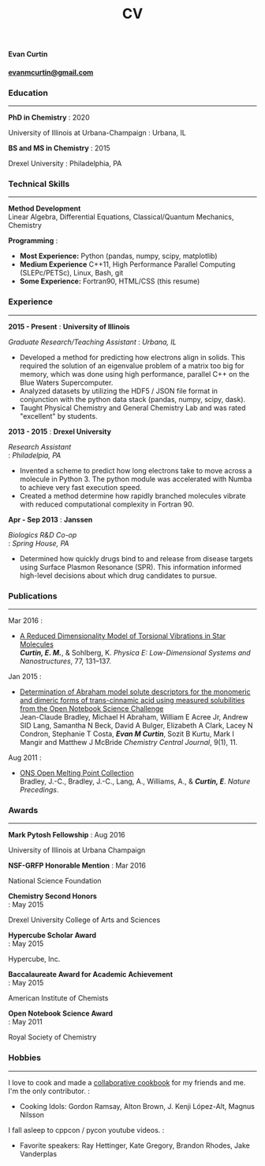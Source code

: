 ﻿---
layout: page
title: CV
---


#### Evan Curtin
#### evanmcurtin@gmail.com

### Education
--------------------------------------------------------------------------------
**PhD in Chemistry**
: 2020

University of Illinois at Urbana-Champaign
: Urbana, IL

**BS and MS in Chemistry**
: 2015

Drexel University
: Philadelphia, PA


### Technical Skills
--------------------------------------------------------------------------------

**Method Development**  
Linear Algebra, Differential Equations, Classical/Quantum Mechanics, Chemistry

**Programming**
:  

- **Most Experience:** Python (pandas, numpy, scipy, matplotlib)
- **Medium Experience** C++11, High Performance Parallel Computing
(SLEPc/PETSc), Linux, Bash, git
- **Some Experience:** Fortran90, HTML/CSS (this resume)


### Experience
--------------------------------------------------------------------------------

**2015 - Present**
: **University of Illinois**

*Graduate Research/Teaching Assistant*
: *Urbana, IL*

- Developed a method for predicting how electrons align in solids. This
required the solution of an eigenvalue problem of a matrix too big for memory,
 which was done using high performance, parallel C++ on the
Blue Waters Supercomputer.
- Analyzed datasets by utilizing the HDF5 / JSON file format in conjunction with
the python data stack (pandas, numpy, scipy, dask).    
- Taught Physical Chemistry and General Chemistry Lab and was
rated "excellent" by students.

**2013 - 2015**
: **Drexel University**  

*Research Assistant*   
: *Philadelpia, PA*

- Invented a scheme to predict how long electrons take to move
across a molecule in Python 3. The python module was accelerated with Numba to
achieve very fast execution speed.
- Created a method determine how rapidly branched molecules vibrate with reduced
computational complexity in Fortran 90.


**Apr - Sep 2013**
: **Janssen**  

*Biologics R&D Co-op*   
: *Spring House, PA*

- Determined how quickly drugs bind to and release from disease targets using
Surface Plasmon Resonance (SPR). This information informed high-level decisions
about which drug candidates to pursue.

<!--
**Apr - Sep 2012**
: **West Pharmaceutical Services**    

*Quality Control Co-op*  
: *Exton, PA*

- Analyzed company and client products with analytical chemistry techniques to
ensure consistency of quality, while applying cGMP and GLP practices.

**Jun - Sep 2011**
: **Drexel University**    

*Undergraduate Research Assistant*    
: *Philadelphia, PA*

- Curated and generated data for the
[Open Science Melting Point and Solubility Databases
](http://usefulchem.wikispaces.com/).
-->

### Publications
--------------------------------------------------------------------------------

Mar 2016
:  

- [A Reduced Dimensionality Model of Torsional Vibrations in
   Star Molecules
  ](http://dx.doi.org/10.1016/j.physe.2015.11.013)  
  ***Curtin, E. M.***, & Sohlberg, K.
  *Physica E: Low-Dimensional Systems and Nanostructures*, 77, 131–137.

Jan 2015
:  

- [Determination of Abraham model solute descriptors for the
   monomeric and dimeric forms of trans-cinnamic acid using
   measured solubilities from the Open Notebook Science
   Challenge
  ](http://dx.doi.org/10.1186/s13065-015-0080-9)   
  Jean-Claude Bradley, Michael H Abraham, William E Acree Jr,
  Andrew SID Lang, Samantha N Beck, David A Bulger, Elizabeth A Clark,
  Lacey N Condron, Stephanie T Costa, ***Evan M Curtin***,
  Sozit B Kurtu, Mark I Mangir and Matthew J McBride
  *Chemistry Central Journal*, 9(1), 11.

Aug 2011
:  

- [ONS Open Melting Point Collection
  ](http://dx.doi.org/10.1038/npre.2011.6229.1)  
  Bradley, J.-C., Bradley, J.-C., Lang, A., Williams, A., & ***Curtin, E***.
  *Nature Precedings*.

### Awards
--------------------------------------------------------------------------------


**Mark Pytosh Fellowship**
: Aug 2016

University of Illinois at Urbana Champaign


**NSF-GRFP Honorable Mention**
: Mar 2016

National Science Foundation


**Chemistry Second Honors**  
: May 2015

Drexel University College of Arts and Sciences


**Hypercube Scholar Award**  
: May 2015

Hypercube, Inc.


**Baccalaureate Award for Academic Achievement**  
: May 2015

American Institute of Chemists


**Open Notebook Science Award**  
: May 2011

Royal Society of Chemistry

### Hobbies
--------------------------------------------------------------------------------

I love to cook and  made a [collaborative cookbook](https://evanandfriends.github.io/) for my friends and me. I'm the only contributor.
:  

 - Cooking Idols: Gordon Ramsay, Alton Brown, J. Kenji López-Alt, Magnus Nilsson

I fall asleep to cppcon / pycon youtube videos.
:  

 - Favorite speakers: Ray Hettinger, Kate Gregory, Brandon Rhodes, Jake Vanderplas
